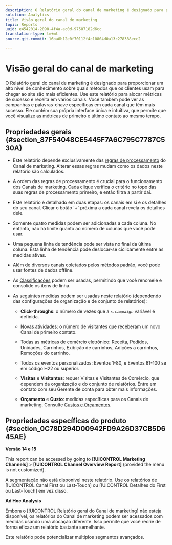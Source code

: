 ```yaml
---
description: O Relatório geral do canal de marketing é designado para proporcionar um alto nível de conhecimento sobre quais métodos que os clientes usam para chegar ao site são mais eficientes. Use este relatório para alocar métricas de sucesso e receita em vários canais. Você também pode ver as campanhas e palavras-chave específicas em cada canal que têm mais sucesso. Ele contém sua própria interface única e intuitiva, que permite que você visualize as métricas de primeiro e último contato ao mesmo tempo.
solution: Analytics
title: Visão geral do canal de marketing
topic: Reports
uuid: e4542014-2098-4f4a-ac0d-97587182d6cc
translation-type: tm+mt
source-git-commit: 16ba0b12e0f70112f4c10804d0a13c278388ecc2

---
```



# Visão geral do canal de marketing

O Relatório geral do canal de marketing é designado para proporcionar um alto nível de conhecimento sobre quais métodos que os clientes usam para chegar ao site são mais eficientes. Use este relatório para alocar métricas de sucesso e receita em vários canais. Você também pode ver as campanhas e palavras-chave específicas em cada canal que têm mais sucesso. Ele contém sua própria interface única e intuitiva, que permite que você visualize as métricas de primeiro e último contato ao mesmo tempo.

## Propriedades gerais {#section_87F54048CE5445F7A6C795C7787C530A}

* Este relatório depende exclusivamente das [regras de processamento](https://marketing.adobe.com/resources/help/en_US/mchannel/c_channels_rules.html) do Canal de marketing. Alterar essas regras mudam como os dados neste relatório são calculados.
* A ordem das regras de processamento é crucial para o funcionamento dos Canais de marketing. Cada clique verifica o critério no topo das suas regras de processamento primeiro, e então filtra a partir daí.
* Este relatório é detalhado em duas etapas: os canais em si e os detalhes do seu canal. Clicar o botão '+' próxima a cada canal revela os detalhes dele.
* Somente quatro medidas podem ser adicionadas a cada coluna. No entanto, não há limite quanto ao número de colunas que você pode usar.
* Uma pequena linha de tendência pode ser vista no final da última coluna. Esta linha de tendência pode deslocar-se ciclicamente entre as medidas ativas.
* Além de diversos canais coletados pelos métodos padrão, você pode usar fontes de dados offline.
* As [Classificações](https://marketing.adobe.com/resources/help/en_US/mchannel/t_classifications.html) podem ser usadas, permitindo que você renomeie e consolide os itens de linha.
* As seguintes medidas podem ser usadas neste relatório (dependendo das configurações de organização e de conjunto de relatórios):

   * **Click-throughs**: o número de vezes que a *`s.campaign`* variável é definida.

   * [Novas atividades](https://marketing.adobe.com/resources/help/en_US/mchannel/t_visitor_engagement.html): o número de visitantes que receberam um novo Canal de primeiro contato.
   * Todas as métricas de comércio eletrônico: Receita, Pedidos, Unidades, Carrinhos, Exibição de carrinhos, Adições a carrinhos, Remoções do carrinho.
   * Todos os eventos personalizados: Eventos 1-80, e Eventos 81-100 se em código H22 ou superior.
   * **Visitas** e **Visitantes**: requer Visitas e Visitantes de Comércio, que dependem da organização e do conjunto de relatórios. Entre em contato com seu Gerente de conta para obter mais informações.

   * **Orçamento** e **Custo**: medidas específicas para os Canais de marketing. Consulte [Custos e Orçamentos](https://marketing.adobe.com/resources/help/en_US/mchannel/c_overview_budget.html).

## Propriedades específicas do produto {#section_0C78D294D00942FD9A26D37CB5D645AE}

**Versão 14 e 15**

This report can be accessed by going to **[!UICONTROL Marketing Channels]** &gt; **[!UICONTROL Channel Overview Report]** (provided the menu is not customized).

A segmentação não está disponível neste relatório. Use os relatórios de [!UICONTROL Canal First ou Last-Touch] ou [!UICONTROL Detalhes do First ou Last-Touch] em vez disso.

**Ad Hoc Analysis**

Embora o [!UICONTROL Relatório geral do Canal de marketing] não esteja disponível, os relatórios do Canal de marketing podem ser acessados com medidas usando uma alocação diferente. Isso permite que você recrie de forma eficaz um relatório bastante semelhante.

Este relatório pode potencializar múltiplos segmentos avançados.
